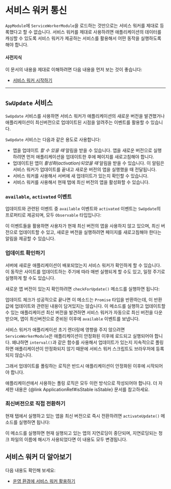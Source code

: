 <!--
# Service worker communication
-->
# 서비스 워커 통신

<!--
Importing `ServiceWorkerModule` into your `AppModule` doesn't just register the service worker, it also provides a few services you can use to interact with the service worker and control the caching of your app.
-->
`AppModule`에 `ServiceWorkerModule`을 로드하는 것만으로는 서비스 워커를 제대로 등록했다고 할 수 없습니다. 서비스 워커를 제대로 사용하려면 애플리케이션의 데이터를 캐싱할 수 있도록 서비스 워커가 제공하는 서비스를 활용해서 어떤 동작을 실행하도록 해야 합니다.

<!--
#### Prerequisites
-->
#### 사전지식

<!--
A basic understanding of the following:
* [Getting Started with Service Workers](guide/service-worker-getting-started).
-->
이 문서의 내용을 제대로 이해하려면 다음 내용을 먼저 보는 것이 좋습니다:
* [서비스 워커 시작하기](guide/service-worker-getting-started)

<hr />


<!--
## `SwUpdate` service
-->
## `SwUpdate` 서비스

<!--
The `SwUpdate` service gives you access to events that indicate when the service worker has discovered an available update for your app or when it has activated such an update&mdash;meaning it is now serving content from that update to your app.

The `SwUpdate` service supports four separate operations:
* Getting notified of *available* updates. These are new versions of the app to be loaded if the page is refreshed.
* Getting notified of update *activation*. This is when the service worker starts serving a new version of the app immediately.
* Asking the service worker to check the server for new updates.
* Asking the service worker to activate the latest version of the app for the current tab.
-->
`SwUpdate` 서비스를 사용하면 서비스 워커가 애플리케이션의 새로운 버전을 발견했거나 애플리케이션이 최신버전으로 업데이트된 시점을 알려주는 이벤트를 활용할 수 있습니다.


`SwUpdate` 서비스는 다음과 같은 용도로 사용합니다:
* 앱을 업데이트 *할 수 있을 때* 알림을 받을 수 있습니다. 앱을 새로운 버전으로 실행하려면 먼저 애플리케이션을 업데이트한 후에 페이지를 새로고침해야 합니다.
* 업데이트된 앱이 *활성화(activation)되었을 때* 알림을 받을 수 있습니다. 이 알림은 서비스 워커가 업데이트를 끝내고 새로운 버전의 앱을 실행했을 때 전달됩니다.
* 서비스 워커를 사용해서 서버에 새 업데이트가 있는지 확인할 수 있습니다.
* 서비스 워커를 사용해서 현재 탭에 최신 버전의 앱을 활성화할 수 있습니다.

<!--
### Available and activated updates
-->
### `available`, `activated` 이벤트

<!--
The two update events, `available` and `activated`, are `Observable` properties of `SwUpdate`:
-->
업데이트와 관련된 이벤트 중 `available` 이벤트와 `activated` 이벤트는 `SwUpdate`의 프로퍼티로 제공되며, 모두 `Observable` 타입입니다:

<code-example path="service-worker-getting-started/src/app/log-update.service.ts" linenums="false" header="log-update.service.ts" region="sw-update"> </code-example>

<!--
You can use these events to notify the user of a pending update or to refresh their pages when the code they are running is out of date.
-->
이 이벤트들을 활용하면 사용자가 현재 최신 버전의 앱을 사용하지 않고 있으며, 최신 버전으로 업데이트할 수 있고, 새로운 버전을 실행하려면 페이지를 새로고침해야 한다는 알림을 제공할 수 있습니다.

<!--
### Checking for updates
-->
### 업데이트 확인하기

<!--
It's possible to ask the service worker to check if any updates have been deployed to the server. You might choose to do this if you have a site that changes frequently or want updates to happen on a schedule.

Do this with the `checkForUpdate()` method:
-->
서버에 새로운 애플리케이션이 배포되었는지 서비스 워커가 확인하게 할 수 있습니다. 이 동작은 사이트를 업데이트하는 주기에 따라 매번 실행되게 할 수도 있고, 일정 주기로 실행하게 할 수도 있습니다.

새로운 앱 버전이 있는지 확인하려면 `checkForUpdate()` 메소드를 실행하면 됩니다:

<code-example path="service-worker-getting-started/src/app/check-for-update.service.ts" linenums="false" header="check-for-update.service.ts"> </code-example>

<!--
This method returns a `Promise` which indicates that the update check has completed successfully, though it does not indicate whether an update was discovered as a result of the check. Even if one is found, the service worker must still successfully download the changed files, which can fail. If successful, the `available` event will indicate availability of a new version of the app.
-->
업데이트 체크가 성공적으로 끝나면 이 메소드는 `Promise` 타입을 반환하는데, 이 반환값에 업데이트와 관련된 내용이 담겨있지는 않습니다. 이 메소드를 실행하고 업데이트할 수 있는 애플리케이션 최신 버전을 발견하면 서비스 워커가 자동으로 최신 버전을 다운받으며, 앱이 최신버전으로 준비된 이후에 `available` 이벤트를 보냅니다.

<div class="alert is-important">

<!--
In order to avoid negatively affecting the initial rendering, `ServiceWorkerModule` will by default
wait for the app to stabilize, before registering the ServiceWorker script. Constantly polling for
updates, e.g. with `interval()`, will prevent the app from stabilizing and the ServiceWorker
script will never be registered with the browser.

You can avoid that by waiting for the app to stabilize first, before starting to poll for updates
(as shown in the example above).

Note that this is true for any kind of polling done by your application.
Check the {@link ApplicationRef#isStable isStable} documentation for more information. 
-->
서비스 워커가 애플리케이션 초기 렌더링에 영향을 주지 않으려면 `ServiceWorkerModule`은 애플리케이션이 안정화된 이후에 로드되고 실행되어야 합니다.
왜냐하면 `interval()`과 같은 함수를 사용해서 업데이트가 있는지 지속적으로 폴링하면 애플리케이션이 안정화되지 않기 때문에 서비스 워커 스크립트도 브라우저에 등록되지 않습니다.

그래서 업데이트를 폴링하는 로직은 반드시 애플리케이션이 안정화된 이후에 시작되어야 합니다.

애플리케이션에서 사용하는 폴링 로직은 모두 이런 방식으로 작성되어야 합니다.
더 자세한 내용은 {@link ApplicationRef#isStable isStable} 문서를 참고하세요.

</div>

<!--
### Forcing update activation
-->
### 최신버전으로 직접 전환하기

<!--
If the current tab needs to be updated to the latest app version immediately, it can ask to do so with the `activateUpdate()` method:
-->
현재 탭에서 실행하고 있는 앱을 최신 버전으로 즉시 전환하려면 `activateUpdate()` 메소드를 실행하면 됩니다:

<code-example path="service-worker-getting-started/src/app/prompt-update.service.ts" linenums="false" header="prompt-update.service.ts" region="sw-activate"> </code-example>

<!--
Doing this could break lazy-loading into currently running apps, especially if the lazy-loaded chunks use filenames with hashes, which change every version.
-->
이 메소드를 실행하면 현재 실행되고 있는 앱의 지연로딩이 중단되며, 지연로딩되는 청크 파일의 이름에 해시가 사용되었다면 이 내용도 모두 변경됩니다.

<!--
## More on Angular service workers
-->
## 서비스 워커 더 알아보기

<!--
You may also be interested in the following:
* [Service Worker in Production](guide/service-worker-devops).
-->
다음 내용도 확인해 보세요:
* [운영 환경에 서비스 워커 활용하기](guide/service-worker-devops)
